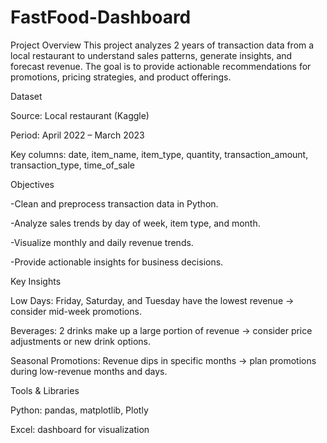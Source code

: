 # FastFood-Dashboard
Project Overview
This project analyzes 2 years of transaction data from a local restaurant to understand sales patterns, generate insights, and forecast revenue. The goal is to provide actionable recommendations for promotions, pricing strategies, and product offerings.

Dataset

Source: Local restaurant (Kaggle)

Period: April 2022 – March 2023

Key columns: date, item_name, item_type, quantity, transaction_amount, transaction_type, time_of_sale

Objectives

-Clean and preprocess transaction data in Python.

-Analyze sales trends by day of week, item type, and month.

-Visualize monthly and daily revenue trends.

-Provide actionable insights for business decisions.

Key Insights

Low Days: Friday, Saturday, and Tuesday have the lowest revenue → consider mid-week promotions.

Beverages: 2 drinks make up a large portion of revenue → consider price adjustments or new drink options.

Seasonal Promotions: Revenue dips in specific months → plan promotions during low-revenue months and days.

Tools & Libraries

Python: pandas, matplotlib, Plotly

Excel: dashboard for visualization
